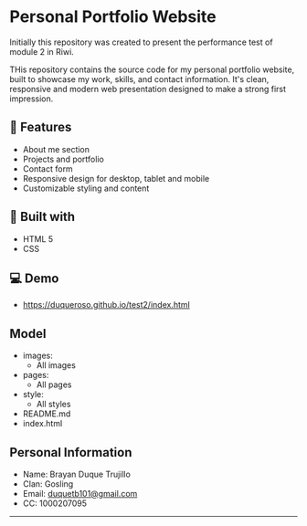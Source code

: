 # Personal Portfolio Website

Initially this repository was created to present the performance test of module 2 in Riwi.

THis repository contains the source code for my personal portfolio website, built to showcase my work, skills, and contact information.
It's clean, responsive and modern web presentation designed to make a strong first impression.

## 🚀 Features
- About me section
- Projects and portfolio
- Contact form
- Responsive design for desktop, tablet and mobile
- Customizable styling and content

## 🔨 Built with
- HTML 5
- CSS

## 💻 Demo 
- https://duqueroso.github.io/test2/index.html

## Model
- images:
    - All images
- pages:
    - All pages
- style:
    - All styles
- README.md
- index.html

## Personal Information
- Name: Brayan Duque Trujillo
- Clan: Gosling
- Email: duquetb101@gmail.com
- CC: 1000207095

___

